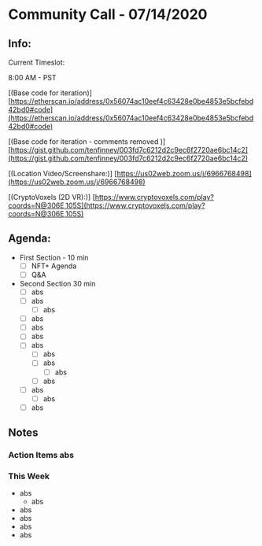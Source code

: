# Community Call - 07/14/2020

## Info:

Current Timeslot: 

8:00 AM - PST 

[(Base code for iteration)][https://etherscan.io/address/0x56074ac10eef4c63428e0be4853e5bcfebd42bd0#code](https://etherscan.io/address/0x56074ac10eef4c63428e0be4853e5bcfebd42bd0#code)

[(Base code for iteration - comments removed )][https://gist.github.com/tenfinney/003fd7c6212d2c9ec6f2720ae6bc14c2](https://gist.github.com/tenfinney/003fd7c6212d2c9ec6f2720ae6bc14c2)

[(Location Video/Screenshare:)] [https://us02web.zoom.us/j/6966768498](https://us02web.zoom.us/j/6966768498)

[(CryptoVoxels (2D VR):)] [https://www.cryptovoxels.com/play?coords=N@306E,105S](https://www.cryptovoxels.com/play?coords=N@306E,105S)

## Agenda:

- First Section - 10 min 
    - [ ]  NFT+ Agenda
    - [ ]  Q&A

- Second Section 30 min
    - [ ]  abs
    - [ ]  abs
        - [ ]  abs
    - [ ]  abs
    - [ ] abs
    - [ ] abs
    - [ ]  abs
        - [ ]  abs
        - [ ]  abs
            - [ ] abs
        - [ ]  abs
    - [ ]  abs
        - [ ] abs
    - [ ]  abs
    
## Notes

### Action Items abs


### This Week  
- abs
    - abs
- abs
- abs
- abs
- abs
